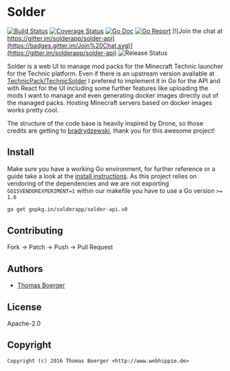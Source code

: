# Solder

[![Build Status](http://github.dronehippie.de/api/badges/solderapp/solder-api/status.svg)](http://github.dronehippie.de/solderapp/solder-api)
[![Coverage Status](https://aircover.co/badges/solderapp/solder-api/coverage.svg)](https://aircover.co/solderapp/solder-api)
[![Go Doc](https://godoc.org/github.com/solderapp/solder-api?status.svg)](http://godoc.org/github.com/solderapp/solder-api)
[![Go Report](http://goreportcard.com/badge/solderapp/solder-api)](http://goreportcard.com/report/solderapp/solder-api)
[![Join the chat at https://gitter.im/solderapp/solder-api](https://badges.gitter.im/Join%20Chat.svg)](https://gitter.im/solderapp/solder-api)
![Release Status](https://img.shields.io/badge/status-beta-yellow.svg?style=flat)

Solder is a web UI to manage mod packs for the Minecraft Technic launcher for
the Technic platform. Even if there is an upstream version available at
[TechnicPack/TechnicSolder](https://github.com/TechnicPack/TechnicSolder) I
prefered to implement it in Go for the API and with React for the UI including
some further features like uploading the mods I want to manage and even
generating docker images directly out of the managed packs. Hosting Minecraft
servers based on docker images works pretty cool.

The structure of the code base is heavily inspired by Drone, so those credits
are getting to [bradrydzewski](https://github.com/bradrydzewski), thank you for
this awesome project!


## Install

Make sure you have a working Go environment, for further reference or a guide
take a look at the [install instructions](http://golang.org/doc/install.html).
As this project relies on vendoring of the dependencies and we are not
exporting `GO15VENDOREXPERIMENT=1` within our makefile you have to use a Go
version `>= 1.6`

```bash
go get gopkg.in/solderapp/solder-api.v0
```


## Contributing

Fork -> Patch -> Push -> Pull Request


## Authors

* [Thomas Boerger](https://github.com/tboerger)


## License

Apache-2.0


## Copyright

```
Copyright (c) 2016 Thomas Boerger <http://www.webhippie.de>
```
